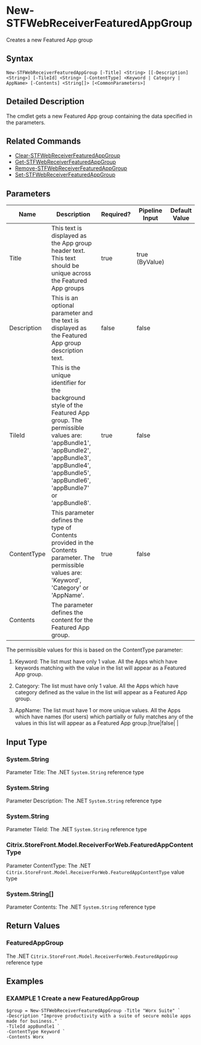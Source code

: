 ﻿# New-STFWebReceiverFeaturedAppGroup

Creates a new Featured App group

## Syntax

```
New-STFWebReceiverFeaturedAppGroup [-Title] <String> [[-Description] <String>] [-TileId] <String> [-ContentType] <Keyword | Category | AppName> [-Contents] <String[]> [<CommonParameters>]
```

## Detailed Description

The cmdlet gets a new Featured App group containing the data specified in the parameters.

## Related Commands

* [Clear-STFWebReceiverFeaturedAppGroup](Clear-STFWebReceiverFeaturedAppGroup.md)
* [Get-STFWebReceiverFeaturedAppGroup](Get-STFWebReceiverFeaturedAppGroup.md)
* [Remove-STFWebReceiverFeaturedAppGroup](Remove-STFWebReceiverFeaturedAppGroup.md)
* [Set-STFWebReceiverFeaturedAppGroup](Set-STFWebReceiverFeaturedAppGroup.md)

## Parameters

| Name   | Description | Required? | Pipeline Input | Default Value |
| --- | --- | --- | --- | --- |
|Title|This text is displayed as the App group header text. This text should be unique across the Featured App groups|true|true (ByValue)| |
|Description|This is an optional parameter and the text is displayed as the Featured App group description text.|false|false| |
|TileId|This is the unique identifier for the background style of the Featured App group. The permissible values are: 'appBundle1', 'appBundle2', 'appBundle3', 'appBundle4', 'appBundle5', 'appBundle6', 'appBundle7' or 'appBundle8'.|true|false| |
|ContentType|This parameter defines the type of Contents provided in the Contents parameter. The permissible values are: 'Keyword', 'Category' or 'AppName'.|true|false| |
|Contents|The parameter defines the content for the Featured App group.


The permissible values for this is based on the ContentType parameter:


1. Keyword: The list must have only 1 value. All the Apps which have keywords matching with the value in the list will appear as a Featured App group.


2. Category: The list must have only 1 value. All the Apps which have category defined as the value in the list will appear as a Featured App group.


3. AppName: The list must have 1 or more unique values. All the Apps which have names (for users) which partially or fully matches any of the values in this list will appear as a Featured App group.|true|false| |

## Input Type

### System.String

Parameter Title: The .NET `System.String` reference type

### System.String

Parameter Description: The .NET `System.String` reference type

### System.String

Parameter TileId: The .NET `System.String` reference type

### Citrix.StoreFront.Model.ReceiverForWeb.FeaturedAppContentType

Parameter ContentType: The .NET `Citrix.StoreFront.Model.ReceiverForWeb.FeaturedAppContentType` value type

### System.String[]

Parameter Contents: The .NET `System.String` reference type

## Return Values

### FeaturedAppGroup

The .NET `Citrix.StoreFront.Model.ReceiverForWeb.FeaturedAppGroup` reference type

## Examples

### EXAMPLE 1 Create a new FeaturedAppGroup

```
$group = New-STFWebReceiverFeaturedAppGroup -Title "Worx Suite" `
-Description "Improve productivity with a suite of secure mobile apps made for business." `
-TileId appBundle1 `
-ContentType Keyword `
-Contents Worx
```


